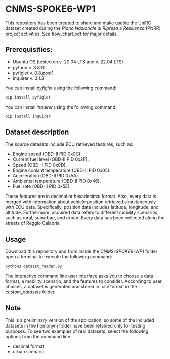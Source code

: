 # CNMS-SPOKE6-WP1
This repository has been created to share and make usable the UniRC dataset created during the <em>Piano Nazionale di Ripresa e Resilienza</em> (PNRR) project activities. See flow_chart.pdf for major details.

## Prerequisities:
* Ubuntu OS (tested on v. 20.04 LTS and v. 22.04 LTS)
* python v. 3.8.10
* pyfiglet v. 0.8.post1
* inquirer v. 3.1.3

You can install <em>pyfiglet</em> using the following command:
```sh
pip install pyfiglet
```
You can install <em>inquirer</em> using the following command:
```sh
pip install inquirer
```

## Dataset description
The source datasets include ECU retrieved features, such as:
* Engine speed (OBD-II PID 0x0C).
* Current fuel level (OBD-II PID 0x2F).
* Speed (OBD-II PID 0x0D).
* Engine coolant temperature (OBD-II PID 0x05).
* Acceleration (OBD-II PID 0x5A).
* Ambiental temperature (OBD-II PID 0x46).
* Fuel rate (OBD-II PID 0x5E).

These features are in decimal or hexadecimal format.
Also, every data is merged with information about vehicle position retrieved simultaneously with ECU data. Specifically, position data includes latitude, longitude, and altitude.
Furthermore, acquired data refers to different mobility scenarios, such as rural, suburban, and urban. Every data has been collected along the streets of Reggio Calabria.


## Usage
Download this repository and from inside the <em>CNMS-SPOKE6-WP1</em> folder open a terminal to execute the following command:
```sh
python3 dataset_reader.py
```
The interactive command line user interface asks you to choose a data format, a mobility scenario, and the features to consider.
According to user choices, a dataset is generated and stored in .csv format in the <em>custom_datasets</em> folder.


## Note
This is a preliminary version of the application, so some of the included datasets in the homonym folder have been retained only for testing purposes. To see two examples of real datasets, select the following options from the command line:
* decimal format
* urban scenario
